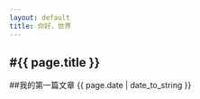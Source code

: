 ```yaml
---
layout: default
title: 你好，世界
---
```

#{{ page.title }}
----
##我的第一篇文章
{{ page.date | date_to_string }}
